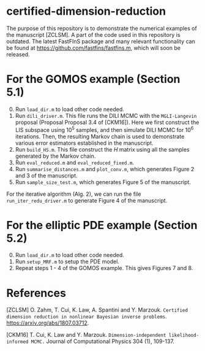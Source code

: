 # certified-dimension-reduction

The purpose of this repository is to demonstrate the numerical examples of the manuscript [ZCLSM]. A part of the code used in this repository is outdated. The latest FastFInS package and many relevant functionality can be found at https://github.com/fastfins/fastfins.m, which will soon be released. 

# For the GOMOS example (Section 5.1)

0. Run `load_dir.m` to load other code needed. 
1. Run `dili_driver.m`. This file runs the DILI MCMC with the `MGLI-Langevin` proposal (Proposal Proposal 3.4 of [CKM16]). Here we first construct the LIS subspace using $10^5$ samples, and then simulate DILI MCMC for $10^6$ iterations. Then, the resulting Markov chain is used to demonstrate various error estimators established in the manuscript.
2. Run `build_HS.m`. This file construct the $H$ matrix using all the samples generated by the Markov chain. 
3. Run `eval_reduced.m` and `eval_reduced_fixed.m`. 
4. Run `summarise_distances.m` and `plot_conv.m`, which generates Figure 2 and 3 of the manuscript. 
5. Run `sample_size_test.m`, which generates Figure 5 of the manuscript. 

For the iterative algorithm (Alg. 2), we can run the file `run_iter_redu_driver.m` to generate Figure 4 of the manuscript. 

# For the elliptic PDE example (Section 5.2)

0. Run `load_dir.m` to load other code needed. 
1. Run `setup_MRF.m` to setup the PDE model. 
2. Repeat steps 1 - 4 of the GOMOS example. This gives Figures 7 and 8. 

# References

[ZCLSM] O. Zahm, T. Cui, K. Law, A. Spantini and Y. Marzouk. `Certified dimension reduction in nonlinear Bayesian inverse problems`. https://arxiv.org/abs/1807.03712. 

[CKM16] T. Cui, K. Law and Y. Marzouk. `Dimension-independent likelihood-informed MCMC.` Journal of Computational Physics 304 (1), 109-137.
